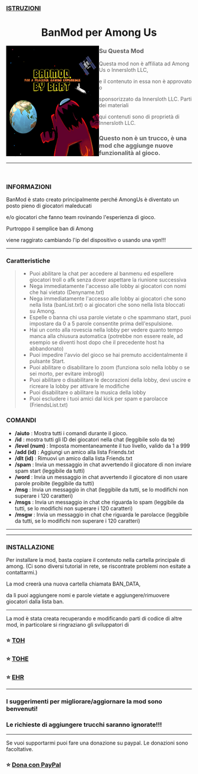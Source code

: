 ### [ISTRUZIONI](Istruzioni/ISTRUZIONI-IT.md)

<h1 align="center">BanMod per Among Us</h1>


<img align="left" alt="Cover" src="Resources/newimage.png" width="50%" height="300" /> 
<p align="right">

> ### Su Questa Mod

> Questa mod non è affiliata ad Among Us o Innersloth LLC,

> e il contenuto in essa non è approvato o

> sponsorizzato da Innersloth LLC. Parti dei materiali

> qui contenuti sono di proprietà di Innersloth LLC.

> ### Questo non è un trucco, è una mod che aggiunge nuove funzionalità al gioco.


---
<br>

### INFORMAZIONI


BanMod è stato creato principalmente perché AmongUs è diventato un posto pieno di giocatori maleducati

e/o giocatori che fanno team rovinando l'esperienza di gioco. 

Purtroppo il semplice ban di Among

viene raggirato cambiando l'ip del dispositivo o usando una vpn!!!

---
### Caratteristiche

> - Puoi abilitare la chat per accedere al banmenu ed espellere giocatori troll o afk senza dover aspettare la riunione successiva
> - Nega immediatamente l'accesso alle lobby ai giocatori con nomi che hai vietato (Denyname.txt)
> - Nega immediatamente l'accesso alle lobby ai giocatori che sono nella lista (banList.txt) o ai giocatori che sono nella lista bloccati su Among.
> - Espelle o banna chi usa parole vietate o che spammano start, puoi impostare da 0 a 5 parole consentite prima dell'espulsione.
> - Hai un conto alla rovescia nella lobby per vedere quanto tempo manca alla chiusura automatica (potrebbe non essere reale, ad esempio se diventi host dopo che il precedente host ha abbandonato)
> - Puoi impedire l'avvio del gioco se hai premuto accidentalmente il pulsante Start.
> - Puoi abilitare o disabilitare lo zoom (funziona solo nella lobby o se sei morto, per evitare imbrogli)
> - Puoi abilitare o disabilitare le decorazioni della lobby, devi uscire e ricreare la lobby per attivare le modifiche
> - Puoi disabilitare o abilitare la musica della lobby
> - Puoi escludere i tuoi amici dal kick per spam e parolacce (FriendsList.txt)

### COMANDI
- **/aiuto** : Mostra tutti i comandi durante il gioco.
- **/id** : mostra tutti gli ID dei giocatori nella chat (leggibile solo da te)
- **/level (num)** : Imposta momentaneamente il tuo livello, valido da 1 a 999
- **/add (id)** : Aggiungi un amico alla lista Friends.txt
- **/dlt (id)** : Rimuovi un amico dalla lista Friends.txt
- **/spam** : Invia un messaggio in chat avvertendo il giocatore di non inviare spam start (leggibile da tutti)
- **/word** : Invia un messaggio in chat avvertendo il giocatore di non usare parole proibite (leggibile da tutti)
- **/msg** : Invia un messaggio in chat (leggibile da tutti, se lo modifichi non superare i 120 caratteri)
- **/msgs** : Invia un messaggio in chat che riguarda lo spam (leggibile da tutti, se lo modifichi non superare i 120 caratteri)
- **/msgw** : Invia un messaggio in chat che riguarda le parolacce (leggibile da tutti, se lo modifichi non superare i 120 caratteri)

---

                   
---
### INSTALLAZIONE

Per installare la mod, basta copiare il contenuto nella cartella principale di among.
(Ci sono diversi tutorial in rete, se riscontrate problemi non esitate a contattarmi.)

La mod creerà una nuova cartella chiamata BAN_DATA,

da lì puoi aggiungere nomi e parole vietate e aggiungere/rimuovere giocatori dalla lista ban.

---
La mod è stata creata recuperando e modificando parti di codice di altre mod, in particolare si ringraziano gli sviluppatori di

### :star: [TOH](https://github.com/tukasa0001/TownOfHost)
### :star: [TOHE](https://github.com/KARPED1EM/TownOfHostEdited)
### :star: [EHR](https://github.com/Gurge44/EndlessHostRoles/tree/main)
---
### I suggerimenti per migliorare/aggiornare la mod sono benvenuti!
### Le richieste di aggiungere trucchi saranno ignorate!!!
---


Se vuoi supportarmi puoi fare una donazione su paypal.
Le donazioni sono facoltative.

### :star: [Dona con PayPal](https://www.paypal.com/donate/?hosted_button_id=AQTKF6FGQLPCL)
